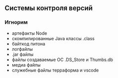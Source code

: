 ## Системы контроля версий


### Игнорим  
- артефакты Node
- скомпилированные Java классы .class
- байткод питона
- логфайлы
- .jar файлы
- файлы создаваемые ОС .DS_Store и Thumbs.db
- медиа файлы
- служебные файлы терраформа и vscode
